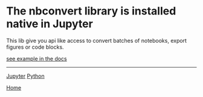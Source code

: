 # The nbconvert library is installed native in Jupyter

This lib give you api like access to convert batches of notebooks, export
figures or code blocks.

[see example in the docs](https://nbconvert.readthedocs.io/en/latest/nbconvert_library.html)


---
[Jupyter](https://ch3ck3rs.github.io/knowledge_base/python/jupyter)
[Python](https://ch3ck3rs.github.io/knowledge_base/python)

[Home](https://ch3ck3rs.github.io/knowledge_base)

